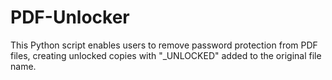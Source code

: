 # PDF-Unlocker
This Python script enables users to remove password protection from PDF files, creating unlocked copies with "_UNLOCKED" added to the original file name.
